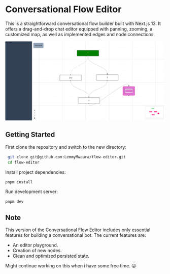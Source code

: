# Conversational Flow Editor

This is a straightforward conversational flow builder built with Next.js 13. It offers a drag-and-drop chat editor equipped with panning, zooming, a customized map, as well as implemented edges and node connections.

![App](/public/example.png)

## Getting Started

First clone the repository and switch to the new directory:

```bash
 git clone git@github.com:LemmyMwaura/flow-editor.git
 cd flow-editor
```

Install project dependencies:

```bash
pnpm install
```

Run development server:

```bash
pnpm dev
```

## Note

This version of the Conversational Flow Editor includes only essential features for building a conversational bot. The current features are:

- An editor playground.
- Creation of new nodes.
- Clean and optimized persisted state.

Might continue working on this when i have some free time. 😜

